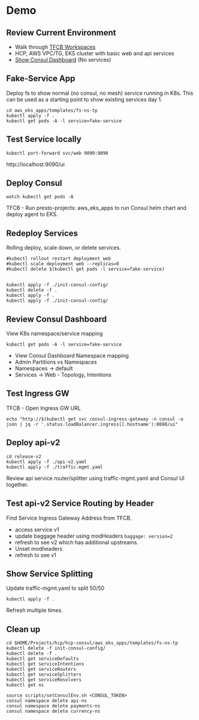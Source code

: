 # Demo

## Review Current Environment
* Walk through [TFCB Workspaces](https://app.terraform.io/app/presto-projects/workspaces)
* HCP, AWS VPC/TG, EKS cluster with basic web and api services
* [Show Consul Dashboard](https://hcpc-cluster-presto.consul.328306de-41b8-43a7-9c38-ca8d89d06b07.aws.hashicorp.cloud/ui/~api-ns/hcpc-cluster-presto/services/api/intentions) (No services)
## Fake-Service App
Deploy fs to show normal (no consul, no mesh) service running in K8s.  This can be used as a starting point to show existing services day 1.
```
cd aws_eks_apps/templates/fs-ns-tp
kubectl apply -f .
kubectl get pods -A -l service=fake-service
```
## Test Service locally
```
kubectl port-forward svc/web 9090:9090
```
http://localhost:9090/ui

## Deploy Consul
```
watch kubectl get pods -A
```

TFCB - Run presto-projects: aws_eks_apps to run Consul helm chart and deploy agent to EKS.  

## Redeploy Services
Rolling deploy, scale down, or delete services.
```
#kubectl rollout restart deployment web
#kubectl scale deployment web --replicas=0
#kubectl delete $(kubectl get pods -l service=fake-service)


kubectl apply -f ./init-consul-config/
kubectl delete -f .
kubectl apply -f .
kubectl apply -f ./init-consul-config/
```

## Review Consul Dashboard
View K8s namespace/service mapping
```
kubectl get pods -A -l service=fake-service
```

* View Consul Dashboard Namespace mapping 
* Admin Partitions vs Namespaces
* Namespaces -> default
* Services -> Web  - Topology, Intentions

## Test Ingress GW
TFCB - Open Ingress GW URL
```
echo "http://$(kubectl get svc consul-ingress-gateway -n consul -o json | jq -r '.status.loadBalancer.ingress[].hostname'):8080/ui"
```
## Deploy api-v2
```
cd release-v2
kubectl apply -f ./api-v2.yaml
kubectl apply -f ./traffic-mgmt.yaml
```
Review api service router/splitter using traffic-mgmt.yaml and Consul UI together.

## Test api-v2 Service Routing by Header
Find Service Ingress Gateway Address from TFCB. 
* access service v1
* update baggage header using modHeaders `baggage: version=2`
* refresh to see v2 which has additional upstreams.
* Unset modheaders
* refresh to see v1

## Show Service Splitting
Update traffic-mgmt.yaml to split 50/50
```
kubectl apply -f .
```
Refresh multiple times.

## Clean up
```
cd $HOME/Projects/hcp/hcp-consul/aws_eks_apps/templates/fs-ns-tp
kubectl delete -f init-consul-config/
kubectl delete -f .
kubectl get serviceDefaults
kubectl get serviceIntentions
kubectl get serviceRouters
kubectl get serviceSplitters
kubectl get serviceResolvers
kubectl get ns

source scripts/setConsulEnv.sh <CONSUL_TOKEN>
consul namespace delete api-ns
consul namespace delete payments-ns
consul namespace delete currency-ns
```